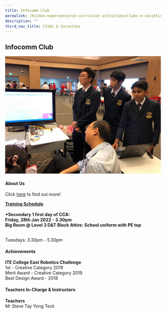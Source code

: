 ```yaml
---
title: Infocomm Club
permalink: /hildan-experience/co-curricular-activities/clubs-n-societies/infocomm-club/
description: ""
third_nav_title: Clubs & Societies
---
```

Infocomm Club
-------------



![](/images/CCA/Infocomm%20Club.jpg)


#### About Us

Click&nbsp;[here](/files/CCA/Robotics.pdf)&nbsp;to find out more!

**<u>Training Schedule</u>**<br><br>
**\*Secondary 1 first day of CCA:**  
**Friday, 28th Jan 2022 - 3.30pm  
Big Room @ Level 3 D&amp;T Block**
**Attire:**&nbsp;**School uniform with PE top**<br><br>

Tuesdays:&nbsp;3.30pm - 5.30pm


#### Achievements

**ITE College East Robotics Challenge**  
1st - Creative Category 2019  
Merit Award - Creative Category 2019  
Best Design Award - 2018


####  Teachers In-Charge &amp; Instructors

**Teachers**  
Mr Steve Tay Yong Teck